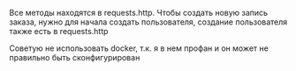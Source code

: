 Все методы находятся в requests.http. Чтобы создать новую запись заказа, нужно для начала создать пользователя, создание пользователя также есть в requests.http

Советую не использовать docker, т.к. я в нем профан и он может не правильно быть сконфигурирован
